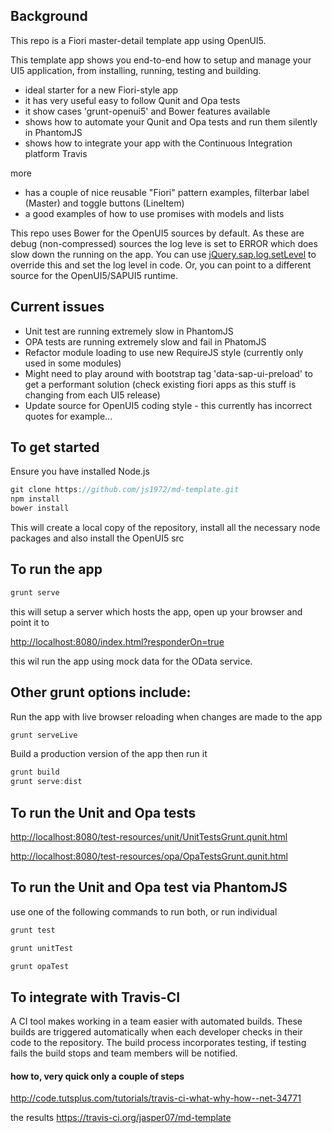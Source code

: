 ## Background
This repo is a Fiori master-detail template app using OpenUI5.

This template app shows you end-to-end how to setup and manage your UI5 application, from installing, running, testing and building.
- ideal starter for a new Fiori-style app
- it has very useful easy to follow Qunit and Opa tests
- it show cases 'grunt-openui5' and Bower features available
- shows how to automate your Qunit and Opa tests and run them silently in PhantomJS
- shows how to integrate your app with the Continuous Integration platform Travis

more
- has a couple of nice reusable "Fiori" pattern examples, filterbar label (Master) and toggle buttons (LineItem)
- a good examples of how to use promises with models and lists

This repo uses Bower for the OpenUI5 sources by default. As these are debug (non-compressed) sources the log leve is set to ERROR which does slow down the running on the app.
You can use [jQuery.sap.log.setLevel](https://openui5.hana.ondemand.com/#docs/api/symbols/jQuery.sap.log.html) to override this and set the log level in code. Or, you can point to a different source for the OpenUI5/SAPUI5 runtime.

## Current issues
- Unit test are running extremely slow in PhantomJS
- OPA tests are running extremely slow and fail in PhatomJS
- Refactor module loading to use new RequireJS style (currently only used in some modules)
- Might need to play around with bootstrap tag \'data-sap-ui-preload\' to get a performant solution (check existing fiori apps as this stuff is changing from each UI5 release)
- Update source for OpenUI5 coding style - this currently has incorrect quotes for example...

## To get started
Ensure you have installed Node.js

```javascript
git clone https://github.com/js1972/md-template.git
npm install
bower install
```
This will create a local copy of the repository, install all the necessary node packages and also install the OpenUI5 src

## To run the app
```javascript
grunt serve
```
this will setup a server which hosts the app, open up your browser and point it to

[http://localhost:8080/index.html?responderOn=true](http://localhost:8080/index.html?responderOn=true)

this wil run the app using mock data for the OData service.

## Other grunt options include:
Run the app with live browser reloading when changes are made to the app
```javascript
grunt serveLive
```

Build a production version of the app then run it
```javascript
grunt build
grunt serve:dist
```

## To run the Unit and Opa tests

[http://localhost:8080/test-resources/unit/UnitTestsGrunt.qunit.html](http://localhost:8080/test-resources/unit/UnitTestsGrunt.qunit.html)

[http://localhost:8080/test-resources/opa/OpaTestsGrunt.qunit.html](http://localhost:8080/test-resources/opa/OpaTestsGrunt.qunit.html)

## To run the Unit and Opa test via PhantomJS
use one of the following commands to run both, or run individual
```javascript
grunt test

grunt unitTest

grunt opaTest
```
## To integrate with Travis-CI
A CI tool makes working in a team easier with automated builds. These builds are triggered automatically when each developer checks in their code to the repository. The build process incorporates testing, if testing fails the build stops and team members will be notified.

#### how to, very quick only a couple of steps
http://code.tutsplus.com/tutorials/travis-ci-what-why-how--net-34771

the results
https://travis-ci.org/jasper07/md-template



